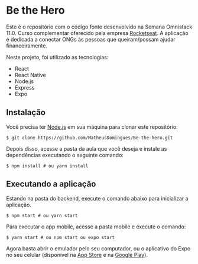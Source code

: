 # Be the Hero

Este é o repositório com o código fonte desenvolvido na Semana Omnistack 11.0.
Curso complementar oferecido pela empresa [Rocketseat](https://rocketseat.com.br).
A aplicação é dedicada a conectar ONGs às pessoas que queiram/possam ajudar financeiramente.

Neste projeto, foi utilizado as tecnologias:

- React
- React Native
- Node.js
- Express
- Expo

## Instalação

Você precisa ter [Node.js](https://nodejs.org) em sua máquina para clonar este repositório:

```
$ git clone https://github.com/MatheusDomingues/Be-the-hero.git
```

Depois disso, acesse a pasta da aula que você deseja e instale as dependências executando o seguinte comando:

```
$ npm install # ou yarn install
```

## Executando a aplicação

Estando na pasta do backend, execute o comando abaixo para inicializar a aplicação.

```
$ npm start # ou yarn start
```

Para executar o app mobile, acesse a pasta mobile e execute o comando:

```
$ yarn start # ou npm start ou expo start
```

Agora basta abrir o emulador pelo seu computador, ou o aplicativo do Expo no seu celular (disponível na [App Store](https://apps.apple.com/br/app/expo-client/id982107779) e na [Google Play](https://play.google.com/store/apps/details?id=host.exp.exponent&hl=pt_BR)).

